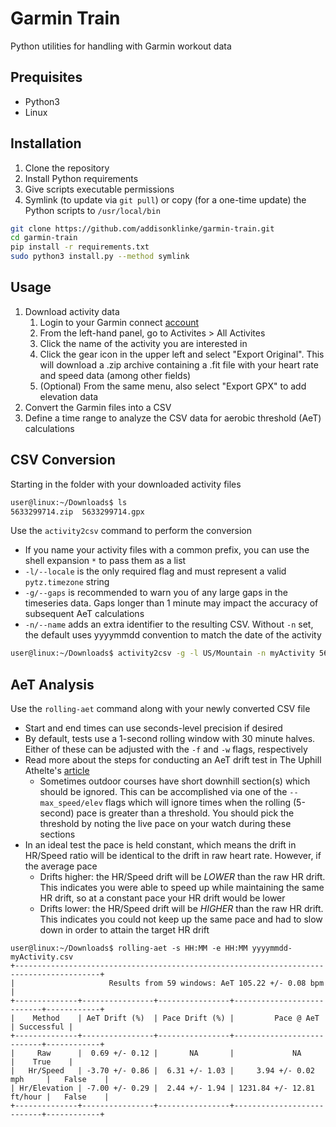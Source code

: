 # Garmin Train

Python utilities for handling with Garmin workout data

## Prequisites

* Python3
* Linux

## Installation

1. Clone the repository
2. Install Python requirements
3. Give scripts executable permissions
4. Symlink (to update via `git pull`) or copy (for a one-time update) the Python scripts to `/usr/local/bin`

```bash
git clone https://github.com/addisonklinke/garmin-train.git
cd garmin-train
pip install -r requirements.txt
sudo python3 install.py --method symlink
```

## Usage

1. Download activity data
    1. Login to your Garmin connect [account](https://connect.garmin.com)
    2. From the left-hand panel, go to Activites > All Activites
    3. Click the name of the activity you are interested in
    4. Click the gear icon in the upper left and select "Export Original".
       This will download a .zip archive containing a .fit file with your heart rate and speed data (among other fields)
    5. (Optional) From the same menu, also select "Export GPX" to add elevation data
2. Convert the Garmin files into a CSV
3. Define a time range to analyze the CSV data for aerobic threshold (AeT) calculations

## CSV Conversion

Starting in the folder with your downloaded activity files

```bash
user@linux:~/Downloads$ ls
5633299714.zip  5633299714.gpx
```

Use the `activity2csv` command to perform the conversion

* If you name your activity files with a common prefix, you can use the shell expansion `*` to pass them as a list
* `-l/--locale` is the only required flag and must represent a valid `pytz.timezone` string
* `-g/--gaps` is recommended to warn you of any large gaps in the timeseries data.
  Gaps longer than 1 minute may impact the accuracy of subsequent AeT calculations
* `-n/--name` adds an extra identifier to the resulting CSV.
  Without `-n` set, the default uses yyyymmdd convention to match the date of the activity

```bash
user@linux:~/Downloads$ activity2csv -g -l US/Mountain -n myActivity 5633299714.*
```

## AeT Analysis

Use the `rolling-aet` command along with your newly converted CSV file

* Start and end times can use seconds-level precision if desired
* By default, tests use a 1-second rolling window with 30 minute halves.
  Either of these can be adjusted with the `-f` and `-w` flags, respectively
* Read more about the steps for conducting an AeT drift test in The Uphill Athelte's
  [article](https://www.uphillathlete.com/heart-rate-drift/)
    * Sometimes outdoor courses have short downhill section(s) which should be ignored.
      This can be accomplished via one of the `--max_speed/elev` flags which will ignore times when the
      rolling (5-second) pace is greater than a threshold.
      You should pick the threshold by noting the live pace on your watch during these sections
* In an ideal test the pace is held constant, which means the drift in HR/Speed ratio will be identical to the drift in
  raw heart rate. However, if the average pace
    * Drifts higher: the HR/Speed drift will be *LOWER* than the raw HR drift.
      This indicates you were able to speed up while maintaining the same HR drift, so at a constant pace your HR drift
      would be lower
    * Drifts lower: the HR/Speed drift will be *HIGHER* than the raw HR drift.
      This indicates you could not keep up the same pace and had to slow down in order to attain the target HR drift

```
user@linux:~/Downloads$ rolling-aet -s HH:MM -e HH:MM yyyymmdd-myActivity.csv
+-----------------------------------------------------------------------------------------+
|                     Results from 59 windows: AeT 105.22 +/- 0.08 bpm                    |
+--------------+----------------+----------------+---------------------------+------------+
|    Method    | AeT Drift (%)  | Pace Drift (%) |         Pace @ AeT        | Successful |
+--------------+----------------+----------------+---------------------------+------------+
|     Raw      |  0.69 +/- 0.12 |       NA       |             NA            |    True    |
|   Hr/Speed   | -3.70 +/- 0.86 |  6.31 +/- 1.03 |     3.94 +/- 0.02 mph     |   False    |
| Hr/Elevation | -7.00 +/- 0.29 |  2.44 +/- 1.94 | 1231.84 +/- 12.81 ft/hour |   False    |
+--------------+----------------+----------------+---------------------------+------------+
```
